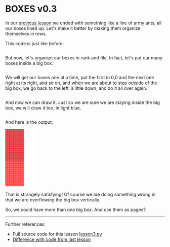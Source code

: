# BOXES v0.3

In our [previous lesson](lesson2.run.html) we ended with something like a line
of army ants, all our boxes lined up. Let's make it better by making them
organize themselves in rows.

This code is just like before:

```python-include:code/lesson3.py:1:14
```

But now, let's organize our boxes in rank and file. In fact, let's put our
many boxes inside a big box.

```python-include:code/lesson3.py:16:16
```

We will get our boxes one at a time, put the first in 0,0 and the next one right
at its right, and so on, and when we are about to step outside of the big box,
we go back to the left, a little down, and do it all over again.

```python-include:code/lesson3.py:18:42
```

And now we can draw it. Just so we are sure we are staying inside the
big box, we will draw it too, in light blue.

```python-include:code/lesson3.py:44
```

And here is the output:

![lesson3.svg](lesson3.svg)

That is strangely satisfying! Of course we are doing something wrong in that
we are overflowing the big box vertically.

So, we could have more than one big box. And use them as pages?

----------

Further references:

* Full source code for this lesson [lesson3.py](lesson3.py.run.html)
* [Difference with code from last lesson](code/diffs/lesson2_lesson3.html)
